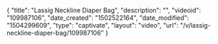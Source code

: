 {
    "title": "Lassig Neckline Diaper Bag",
    "description": "",
    "videoid": "109987106",
    "date_created": "1502522164",
    "date_modified": "1504299609",
    "type": "captivate",
    "layout": "video",
    "url": "\/v\/lassig-neckline-diaper-bag\/109987106"
}